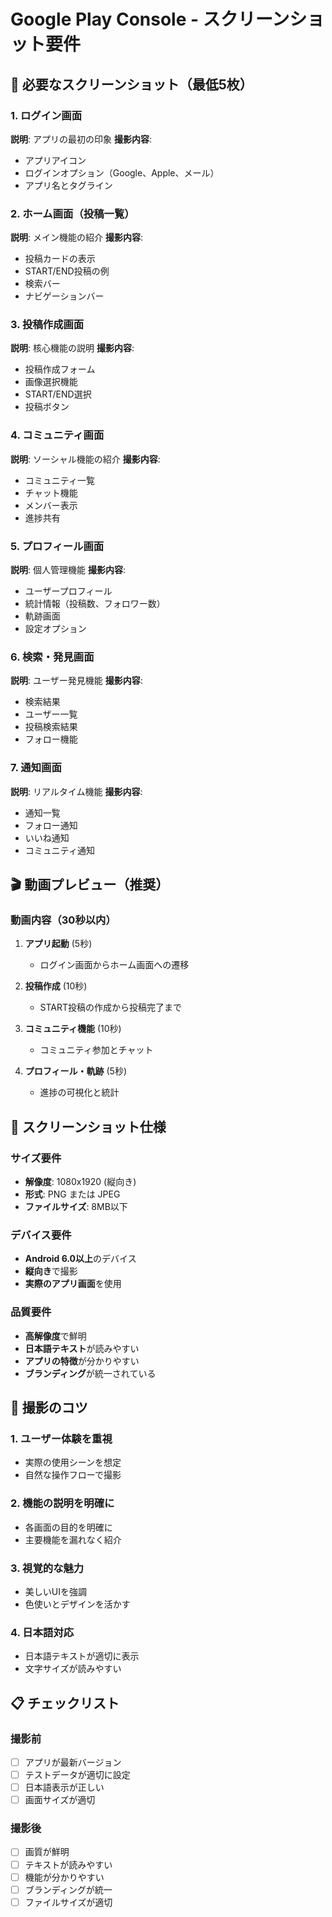 # Google Play Console - スクリーンショット要件

## 📱 必要なスクリーンショット（最低5枚）

### 1. ログイン画面
**説明**: アプリの最初の印象
**撮影内容**:
- アプリアイコン
- ログインオプション（Google、Apple、メール）
- アプリ名とタグライン

### 2. ホーム画面（投稿一覧）
**説明**: メイン機能の紹介
**撮影内容**:
- 投稿カードの表示
- START/END投稿の例
- 検索バー
- ナビゲーションバー

### 3. 投稿作成画面
**説明**: 核心機能の説明
**撮影内容**:
- 投稿作成フォーム
- 画像選択機能
- START/END選択
- 投稿ボタン

### 4. コミュニティ画面
**説明**: ソーシャル機能の紹介
**撮影内容**:
- コミュニティ一覧
- チャット機能
- メンバー表示
- 進捗共有

### 5. プロフィール画面
**説明**: 個人管理機能
**撮影内容**:
- ユーザープロフィール
- 統計情報（投稿数、フォロワー数）
- 軌跡画面
- 設定オプション

### 6. 検索・発見画面
**説明**: ユーザー発見機能
**撮影内容**:
- 検索結果
- ユーザー一覧
- 投稿検索結果
- フォロー機能

### 7. 通知画面
**説明**: リアルタイム機能
**撮影内容**:
- 通知一覧
- フォロー通知
- いいね通知
- コミュニティ通知

## 🎬 動画プレビュー（推奨）

### 動画内容（30秒以内）
1. **アプリ起動** (5秒)
   - ログイン画面からホーム画面への遷移

2. **投稿作成** (10秒)
   - START投稿の作成から投稿完了まで

3. **コミュニティ機能** (10秒)
   - コミュニティ参加とチャット

4. **プロフィール・軌跡** (5秒)
   - 進捗の可視化と統計

## 📐 スクリーンショット仕様

### サイズ要件
- **解像度**: 1080x1920 (縦向き)
- **形式**: PNG または JPEG
- **ファイルサイズ**: 8MB以下

### デバイス要件
- **Android 6.0以上**のデバイス
- **縦向き**で撮影
- **実際のアプリ画面**を使用

### 品質要件
- **高解像度**で鮮明
- **日本語テキスト**が読みやすい
- **アプリの特徴**が分かりやすい
- **ブランディング**が統一されている

## 🎯 撮影のコツ

### 1. ユーザー体験を重視
- 実際の使用シーンを想定
- 自然な操作フローで撮影

### 2. 機能の説明を明確に
- 各画面の目的を明確に
- 主要機能を漏れなく紹介

### 3. 視覚的な魅力
- 美しいUIを強調
- 色使いとデザインを活かす

### 4. 日本語対応
- 日本語テキストが適切に表示
- 文字サイズが読みやすい

## 📋 チェックリスト

### 撮影前
- [ ] アプリが最新バージョン
- [ ] テストデータが適切に設定
- [ ] 日本語表示が正しい
- [ ] 画面サイズが適切

### 撮影後
- [ ] 画質が鮮明
- [ ] テキストが読みやすい
- [ ] 機能が分かりやすい
- [ ] ブランディングが統一
- [ ] ファイルサイズが適切 